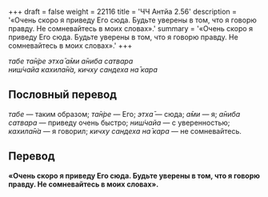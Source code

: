 +++
draft = false
weight = 22116
title = 'ЧЧ Антйа 2.56'
description = '«Очень скоро я приведу Его сюда. Будьте уверены в том, что я говорю правду. Не сомневайтесь в моих словах».'
summary = '«Очень скоро я приведу Его сюда. Будьте уверены в том, что я говорю правду. Не сомневайтесь в моих словах».'
+++

_табе та̄н̇ре этха̄ а̄ми а̄ниба сатвара  
ниш́чайа кахила̄н̇а, кичху сандеха на̄ кара_

## Пословный перевод

_табе_ — таким образом; _та̄н̇ре_ — Его; _этха̄_ — сюда; _а̄ми_ — я; _а̄ниба_ _сатвара_ — приведу очень быстро; _ниш́чайа_ — с уверенностью; _кахила̄н̇а_ — я говорил; _кичху_ _сандеха_ _на̄_ _кара_ — не сомневайтесь.

## Перевод

**«Очень скоро я приведу Его сюда. Будьте уверены в том, что я говорю правду. Не сомневайтесь в моих словах».**

